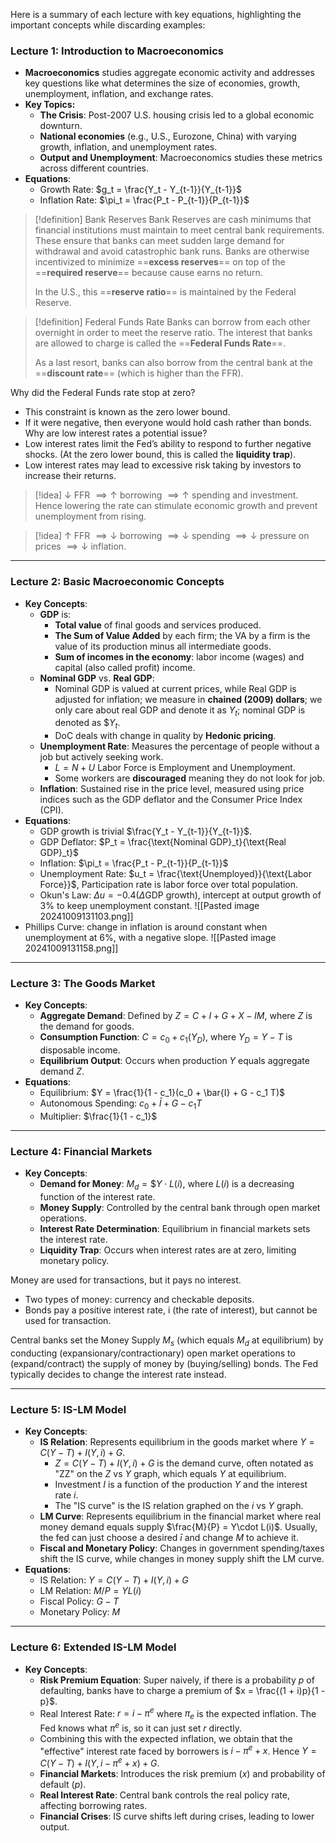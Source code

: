 Here is a summary of each lecture with key equations, highlighting the important concepts while discarding examples:

### Lecture 1: Introduction to Macroeconomics
- **Macroeconomics** studies aggregate economic activity and addresses key questions like what determines the size of economies, growth, unemployment, inflation, and exchange rates.
- **Key Topics:**
  - **The Crisis**: Post-2007 U.S. housing crisis led to a global economic downturn.
  - **National economies** (e.g., U.S., Eurozone, China) with varying growth, inflation, and unemployment rates.
  - **Output and Unemployment**: Macroeconomics studies these metrics across different countries.
- **Equations**:
  - Growth Rate: $g_t = \frac{Y_t - Y_{t-1}}{Y_{t-1}}$
  - Inflation Rate: $\pi_t = \frac{P_t - P_{t-1}}{P_{t-1}}$

>[!definition] Bank Reserves
>Bank Reserves are cash minimums that financial institutions must maintain to meet central bank requirements. These ensure that banks can meet sudden large demand for withdrawal and avoid catastrophic bank runs. Banks are otherwise incentivized to minimize ==**excess reserves**== on top of the ==**required reserve**== because cause earns no return.
>
>In the U.S., this ==**reserve ratio**== is maintained by the Federal Reserve.

>[!definition] Federal Funds Rate
>Banks can borrow from each other overnight in order to meet the reserve ratio. The interest that banks are allowed to charge is called the ==**Federal Funds Rate**==.
>
>As a last resort, banks can also borrow from the central bank at the ==**discount rate**== (which is higher than the FFR).

Why did the Federal Funds rate stop at zero?
- This constraint is known as the zero lower bound.
- If it were negative, then everyone would hold cash rather
than bonds.
Why are low interest rates a potential issue?
- Low interest rates limit the Fed’s ability to respond to
further negative shocks. (At the zero lower bound, this is called the **liquidity trap**).
- Low interest rates may lead to excessive risk taking by
investors to increase their returns.

>[!idea] $\downarrow$ FFR $\implies \uparrow$ borrowing $\implies \uparrow$ spending and investment.
>Hence lowering the rate can stimulate economic growth and prevent unemployment from rising.

>[!idea] $\uparrow$ FFR $\implies \downarrow$ borrowing $\implies \downarrow$ spending $\implies \downarrow$ pressure on prices $\implies \downarrow$ inflation.

---

### Lecture 2: Basic Macroeconomic Concepts
- **Key Concepts**:
  - **GDP** is:
	  - **Total value** of final goods and services produced. 
	  - **The Sum of Value Added** by each firm; the VA by a firm is the value of its production minus all intermediate goods.
	  - **Sum of incomes in the economy**: labor income (wages) and capital (also called profit) income.
  - **Nominal GDP** vs. **Real GDP**: 
    - Nominal GDP is valued at current prices, while Real GDP is adjusted for inflation; we measure in **chained (2009) dollars**; we only care about real GDP and denote it as $Y_t$; nominal GDP is denoted as $\$Y_t$.
    - DoC deals with change in quality by **Hedonic pricing**.
  - **Unemployment Rate**: Measures the percentage of people without a job but actively seeking work.
	  - $L = N + U$ Labor Force is Employment and Unemployment.
	  - Some workers are **discouraged** meaning they do not look for job.
  - **Inflation**: Sustained rise in the price level, measured using price indices such as the GDP deflator and the Consumer Price Index (CPI).
- **Equations**:
  - GDP growth is trivial $\frac{Y_t - Y_{t-1}}{Y_{t-1}}$.
  - GDP Deflator: $P_t = \frac{\text{Nominal GDP}_t}{\text{Real GDP}_t}$
  - Inflation: $\pi_t = \frac{P_t - P_{t-1}}{P_{t-1}}$
  - Unemployment Rate: $u_t = \frac{\text{Unemployed}}{\text{Labor Force}}$, Participation rate is labor force over total population.
  - Okun's Law: $\Delta u = -0.4(\Delta \text{GDP growth})$, intercept at output growth of 3\% to keep unemployment constant.
![[Pasted image 20241009131103.png]]
- Phillips Curve: change in inflation is around constant when unemployment at 6\%, with a negative slope.
![[Pasted image 20241009131158.png]]
---
### Lecture 3: The Goods Market
- **Key Concepts**:
  - **Aggregate Demand**: Defined by $Z = C + I + G + X - IM$, where $Z$ is the demand for goods.
  - **Consumption Function**: $C = c_0 + c_1(Y_D)$, where $Y_D = Y - T$ is disposable income.
  - **Equilibrium Output**: Occurs when production $Y$ equals aggregate demand $Z$.
- **Equations**:
  - Equilibrium: $Y = \frac{1}{1 - c_1}(c_0 + \bar{I} + G - c_1 T)$
  - Autonomous Spending: $c_0 + \bar{I} + G - c_1T$
  - Multiplier: $\frac{1}{1 - c_1}$

---

### Lecture 4: Financial Markets
- **Key Concepts**:
  - **Demand for Money**: $M_d = \$Y \cdot L(i)$, where $L(i)$ is a decreasing function of the interest rate.
  - **Money Supply**: Controlled by the central bank through open market operations.
  - **Interest Rate Determination**: Equilibrium in financial markets sets the interest rate.
  - **Liquidity Trap**: Occurs when interest rates are at zero, limiting monetary policy.

Money are used for transactions, but it pays no interest.
- Two types of money: currency and checkable deposits.
- Bonds pay a positive interest rate, i (the rate of interest), but cannot be used for transaction.

Central banks set the Money Supply $M_s$ (which equals $M_d$ at equilibrium) by conducting (expansionary/contractionary) open market operations to (expand/contract) the supply of money by (buying/selling) bonds. The Fed typically decides to change the interest rate instead.

---

### Lecture 5: IS-LM Model
- **Key Concepts**:
  - **IS Relation**: Represents equilibrium in the goods market where $Y = C(Y - T) + I(Y, i) + G$.
	  - $Z = C(Y - T) + I(Y, i) + G$ is the demand curve, often notated as "ZZ" on the $Z$ vs $Y$ graph, which equals $Y$ at equilibrium.
	  - Investment $I$ is a function of the production $Y$ and the interest rate $i$.
	  - The "IS curve" is the IS relation graphed on the $i$ vs $Y$ graph.
  - **LM Curve**: Represents equilibrium in the financial market where real money demand equals supply $\frac{M}{P} = Y\cdot L(i)$. Usually, the fed can just choose a desired $\bar{i}$ and change $M$ to achieve it.
  - **Fiscal and Monetary Policy**: Changes in government spending/taxes shift the IS curve, while changes in money supply shift the LM curve.
- **Equations**:
  - IS Relation: $Y = C(Y - T) + I(Y, i) + G$
  - LM Relation: $M/P = Y L(i)$
  - Fiscal Policy: $G - T$
  - Monetary Policy: $M$

---

### Lecture 6: Extended IS-LM Model
- **Key Concepts**:
  - **Risk Premium Equation**: Super naively, if there is a probability $p$ of defaulting, banks have to charge a premium of $x = \frac{(1 + i)p}{1 - p}$.
  - Real Interest Rate: $r = i - \pi^e$ where $\pi_e$ is the expected inflation. The Fed knows what $\pi^e$ is, so it can just set $r$ directly.
  - Combining this with the expected inflation, we obtain that the "effective" interest rate faced by borrowers is $i - \pi^e + x$. Hence $Y = C(Y - T) + I(Y, i - \pi^e + x) + G$.
  - **Financial Markets**: Introduces the risk premium ($x$) and probability of default ($p$).
  - **Real Interest Rate**: Central bank controls the real policy rate, affecting borrowing rates.
  - **Financial Crises**: IS curve shifts left during crises, leading to lower output.

